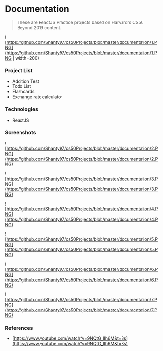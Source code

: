# Documentation

> These are ReactJS Practice projects based on Harvard's CS50 Beyond 2019 content.

![https://github.com/Shanty97/cs50Projects/blob/master/documentation/1.PNG](https://github.com/Shanty97/cs50Projects/blob/master/documentation/1.PNG | width=200)

### Project List

- Addition Test
- Todo List
- Flashcards
- Exchange rate calculator

### Technologies

- ReactJS

### Screenshots



![https://github.com/Shanty97/cs50Projects/blob/master/documentation/2.PNG](https://github.com/Shanty97/cs50Projects/blob/master/documentation/2.PNG)

![https://github.com/Shanty97/cs50Projects/blob/master/documentation/3.PNG](https://github.com/Shanty97/cs50Projects/blob/master/documentation/3.PNG)

![https://github.com/Shanty97/cs50Projects/blob/master/documentation/4.PNG](https://github.com/Shanty97/cs50Projects/blob/master/documentation/4.PNG)

![https://github.com/Shanty97/cs50Projects/blob/master/documentation/5.PNG](https://github.com/Shanty97/cs50Projects/blob/master/documentation/5.PNG)

![https://github.com/Shanty97/cs50Projects/blob/master/documentation/6.PNG](https://github.com/Shanty97/cs50Projects/blob/master/documentation/6.PNG)

![https://github.com/Shanty97/cs50Projects/blob/master/documentation/7.PNG](https://github.com/Shanty97/cs50Projects/blob/master/documentation/7.PNG)

### References

- [https://www.youtube.com/watch?v=9NQtG_IIh6M&t=3s](https://www.youtube.com/watch?v=9NQtG_IIh6M&t=3s)
